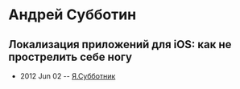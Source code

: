 # Андрей Субботин

## Локализация приложений для iOS: как не прострелить себе ногу
- 2012 Jun 02 -- [Я.Субботник](https://events.yandex.ru/lib/talks/104/)    
